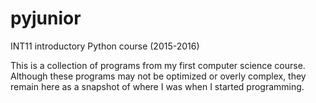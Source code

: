 # pyjunior
INT11 introductory Python course (2015-2016)

This is a collection of programs from my first computer science course. Although these programs may not be optimized or overly complex, they remain here as a snapshot of where I was when I started programming.

